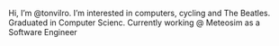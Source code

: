 Hi, I’m @tonvilro. 
I’m interested in computers, cycling and The Beatles. 
Graduated in Computer Scienc. 
Currently working @ Meteosim as a Software Engineer
